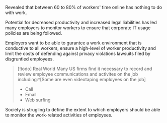 Revealed that between 60 to 80% of workers' time online has nothing to do with work.

Potential for decreased productivity and increased legal liabilities has led many employers to monitor workers to ensure that corporate IT usage policies are being followed.

Employers want to be able to gurantee a work environment that is conductive to all workers, ensure a high-level of worker productivity and limit the costs of defending against privacy violations lawsuits filed by disgruntled employees.

>[!todo] Real World
>Many US firms find it necessary to record and review employee communications and activites on the job including:^[Some are even videotaping employees on the job]
>- Call 
>- Email
>- Web surfing

Society is strugling to define the extent to which employers should be able to monitor the work-related activities of employees.